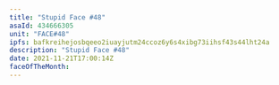 ```yaml
---
title: "Stupid Face #48"
asaId: 434666305
unit: "FACE#48"
ipfs: bafkreihejosbqeeo2iuayjutm24ccoz6y6s4xibg73iihsf43s44lht24a
description: "Stupid Face #48"
date: 2021-11-21T17:00:14Z
faceOfTheMonth:
---
```

